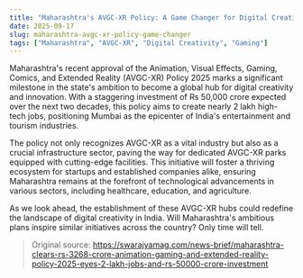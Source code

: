 ```yaml
---
title: "Maharashtra's AVGC-XR Policy: A Game Changer for Digital Creativity"
date: 2025-09-17
slug: maharashtra-avgc-xr-policy-game-changer
tags: ["Maharashtra", "AVGC-XR", "Digital Creativity", "Gaming"]
---
```


Maharashtra's recent approval of the Animation, Visual Effects, Gaming, Comics, and Extended Reality (AVGC-XR) Policy 2025 marks a significant milestone in the state's ambition to become a global hub for digital creativity and innovation. With a staggering investment of Rs 50,000 crore expected over the next two decades, this policy aims to create nearly 2 lakh high-tech jobs, positioning Mumbai as the epicenter of India's entertainment and tourism industries.

The policy not only recognizes AVGC-XR as a vital industry but also as a crucial infrastructure sector, paving the way for dedicated AVGC-XR parks equipped with cutting-edge facilities. This initiative will foster a thriving ecosystem for startups and established companies alike, ensuring Maharashtra remains at the forefront of technological advancements in various sectors, including healthcare, education, and agriculture.

As we look ahead, the establishment of these AVGC-XR hubs could redefine the landscape of digital creativity in India. Will Maharashtra's ambitious plans inspire similar initiatives across the country? Only time will tell.
> Original source: https://swarajyamag.com/news-brief/maharashtra-clears-rs-3268-crore-animation-gaming-and-extended-reality-policy-2025-eyes-2-lakh-jobs-and-rs-50000-crore-investment